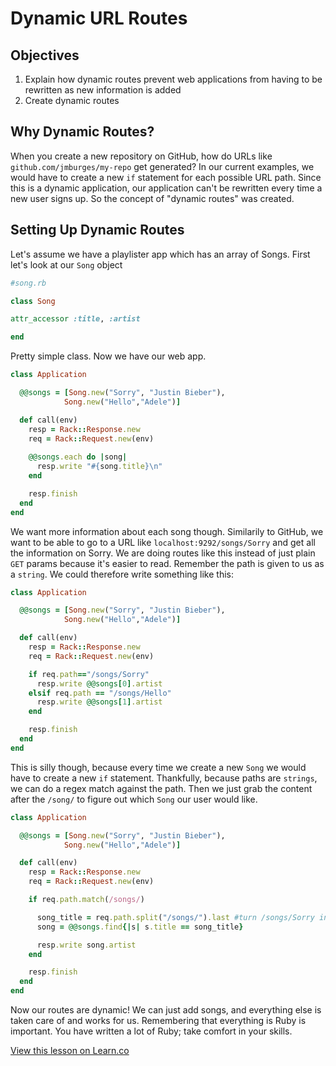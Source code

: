 # Dynamic URL Routes

## Objectives

1. Explain how dynamic routes prevent web applications from having to be rewritten as new information is added
2. Create dynamic routes 

## Why Dynamic Routes?

When you create a new repository on GitHub, how do URLs like `github.com/jmburges/my-repo` get generated? In our current examples, we would have to create a new `if` statement for each possible URL path. Since this is a dynamic application, our application can't be rewritten every time a new user signs up. So the concept of "dynamic routes" was created.

## Setting Up Dynamic Routes

Let's assume we have a playlister app which has an array of Songs. First let's look at our `Song` object

```ruby
#song.rb

class Song

attr_accessor :title, :artist

end
```

Pretty simple class. Now we have our web app.

```ruby
class Application

  @@songs = [Song.new("Sorry", "Justin Bieber"),
            Song.new("Hello","Adele")]

  def call(env)
    resp = Rack::Response.new
    req = Rack::Request.new(env)
    
    @@songs.each do |song|
      resp.write "#{song.title}\n"
    end

    resp.finish
  end
end
```

We want more information about each song though. Similarily to GitHub, we want to be able to go to a URL like `localhost:9292/songs/Sorry` and get all the information on Sorry. We are doing routes like this instead of just plain `GET` params because it's easier to read. Remember the path is given to us as a `string`. We could therefore write something like this:


```ruby
class Application

  @@songs = [Song.new("Sorry", "Justin Bieber"),
            Song.new("Hello","Adele")]

  def call(env)
    resp = Rack::Response.new
    req = Rack::Request.new(env)

    if req.path=="/songs/Sorry"
      resp.write @@songs[0].artist
    elsif req.path == "/songs/Hello"
      resp.write @@songs[1].artist
    end

    resp.finish
  end
end
```

This is silly though, because every time we create a new `Song` we would have to create a new `if` statement. Thankfully, because paths are `strings`, we can do a regex match against the path. Then we just grab the content after the `/song/` to figure out which `Song` our user would like.


```ruby
class Application

  @@songs = [Song.new("Sorry", "Justin Bieber"),
            Song.new("Hello","Adele")]

  def call(env)
    resp = Rack::Response.new
    req = Rack::Request.new(env)

    if req.path.match(/songs/)

      song_title = req.path.split("/songs/").last #turn /songs/Sorry into Sorry
      song = @@songs.find{|s| s.title == song_title}

      resp.write song.artist
    end

    resp.finish
  end
end
```

Now our routes are dynamic! We can just add songs, and everything else is taken care of and works for us. Remembering that everything is Ruby is important. You have written a lot of Ruby; take comfort in your skills.

<a href='https://learn.co/lessons/rack-dynamic-paths-readme' data-visibility='hidden'>View this lesson on Learn.co</a>

